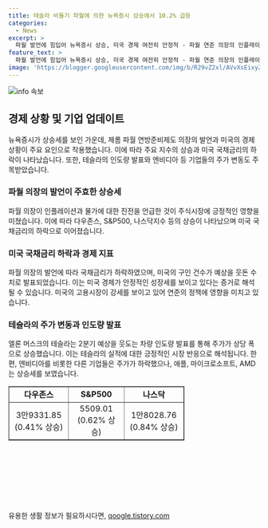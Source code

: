 ```yaml
---
title: 테슬라 비둘기 파월에 의한 뉴욕증시 상승에서 10.2% 급등
categories:
  - News
excerpt: >
  파월 발언에 힘입어 뉴욕증시 상승, 미국 경제 여전히 안정적 - 파월 연준 의장의 인플레이션 관련 발언을 받아들인 뉴욕증시가 상승 마감했다. 연준이 선호하는 근원 개인소비지출(PCE) 물가지표 상승으로 경제가 안정되었으며, 노동시장의 수요 흐름을 보여주는 구인건수도 예상을 상회했다. 또한, 테슬라의 2분기 차량 인도량도 긍정적으로 평가되어 상승세를 보였다.
feature_text: >
  파월 발언에 힘입어 뉴욕증시 상승, 미국 경제 여전히 안정적 - 파월 연준 의장의 인플레이션 관련 발언을 받아들인 뉴욕증시가 상승 마감했다. 연준이 선호하는 근원 개인소비지출(PCE) 물가지표 상승으로 경제가 안정되었으며, 노동시장의 수요 흐름을 보여주는 구인건수도 예상을 상회했다. 또한, 테슬라의 2분기 차량 인도량도 긍정적으로 평가되어 상승세를 보였다.
image: 'https://blogger.googleusercontent.com/img/b/R29vZ2xl/AVvXsEixyZcFfHzMRdzZMjFBmAUKJYCLCGyLL1o632UiGVXcaFdKo_bkvkuCioo0uUKlGfBVcT3P84aROyZIXSBEx3Aw5nCQ3pTgDom1WDC4m8eifvWiAmWEEVb4x6G_l8C0QH225ldMjyaFvpxGEBGNO37VmDTDMHGhJPq73UglMfDca1-0aw/s1600/blogspot.png'
---
```


<p><img src="https://blogger.googleusercontent.com/img/b/R29vZ2xl/AVvXsEixyZcFfHzMRdzZMjFBmAUKJYCLCGyLL1o632UiGVXcaFdKo_bkvkuCioo0uUKlGfBVcT3P84aROyZIXSBEx3Aw5nCQ3pTgDom1WDC4m8eifvWiAmWEEVb4x6G_l8C0QH225ldMjyaFvpxGEBGNO37VmDTDMHGhJPq73UglMfDca1-0aw/s1600/blogspot.png" alt="info 속보" /></p>

<h2 data-ke-size="size26">경제 상황 및 기업 업데이트</h2>

<p data-ke-size="size16">뉴욕증시가 상승세를 보인 가운데, 제롬 파월 연방준비제도 의장의 발언과 미국의 경제 상황이 주요 요인으로 작용했습니다. 이에 따라 주요 지수의 상승과 미국 국채금리의 하락이 나타났습니다. 또한, 테슬라의 인도량 발표와 엔비디아 등 기업들의 주가 변동도 주목받았습니다.</p>

<h3>파월 의장의 발언이 주효한 상승세</h3>

<p data-ke-size="size16">파월 의장이 인플레이션과 물가에 대한 진전을 언급한 것이 주식시장에 긍정적인 영향을 미쳤습니다. 이에 따라 다우존스, S&P500, 나스닥지수 등의 상승이 나타났으며 미국 국채금리의 하락으로 이어졌습니다.</p>

<h3>미국 국채금리 하락과 경제 지표</h3>

<p data-ke-size="size16">파월 의장의 발언에 따라 국채금리가 하락하였으며, 미국의 구인 건수가 예상을 웃돈 수치로 발표되었습니다. 이는 미국 경제가 안정적인 성장세를 보이고 있다는 증거로 해석될 수 있습니다. 미국의 고용시장이 강세를 보이고 있어 연준의 정책에 영향을 미치고 있습니다.</p>

<h3>테슬라의 주가 변동과 인도량 발표</h3>

<p data-ke-size="size16">엘론 머스크의 테슬라는 2분기 예상을 웃도는 차량 인도량 발표를 통해 주가가 상당 폭으로 상승했습니다. 이는 테슬라의 실적에 대한 긍정적인 시장 반응으로 해석됩니다. 한편, 엔비디아를 비롯한 다른 기업들은 주가가 하락했으나, 애플, 마이크로소프트, AMD는 상승세를 보였습니다.</p>

<table style="width: 70%;" border="1">
<tbody>
<tr>
<td style="text-align: center; height: 17px;"><b>다우존스</b></td>
<td style="text-align: center; height: 17px;"><b>S&amp;P500</b></td>
<td style="text-align: center; height: 17px;"><b>나스닥</b></td>
</tr>
<tr>
<td style="text-align: center; height: 17px;">3만9331.85 (0.41% 상승)</td>
<td style="text-align: center; height: 17px;">5509.01 (0.62% 상승)</td>
<td style="text-align: center; height: 17px;">1만8028.76 (0.84% 상승)</td>
</tr>
</tbody>
</table>

<p data-ke-size="size16">&nbsp;</p>

<p data-ke-size="size16">&nbsp;</p>

<p data-ke-size="size16">&nbsp;</p>

<p data-ke-size="size16">&nbsp;</p>
유용한 생활 정보가 필요하시다면, <a href="https://qoogle.tistory.com" rel="dofollow">qoogle.tistory.com</a>


